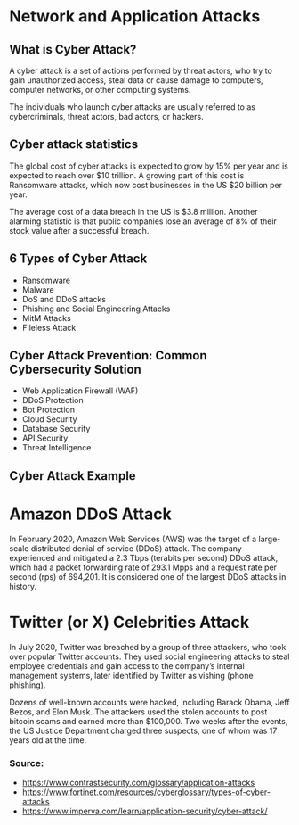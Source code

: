 # Network and Application Attacks

## What is Cyber Attack?

A cyber attack is a set of actions performed by threat actors, who try to gain unauthorized access, steal data or cause damage to computers, computer networks, or other computing systems.

The individuals who launch cyber attacks are usually referred to as cybercriminals, threat actors, bad actors, or hackers. 

## Cyber attack statistics

The global cost of cyber attacks is expected to grow by 15% per year and is expected to reach over $10 trillion. A growing part of this cost is Ransomware attacks, which now cost businesses in the US $20 billion per year.

The average cost of a data breach in the US is $3.8 million. Another alarming statistic is that public companies lose an average of 8% of their stock value after a successful breach.

## 6 Types of Cyber Attack

- Ransomware
- Malware
- DoS and DDoS attacks
- Phishing and Social Engineering Attacks
- MitM Attacks
- Fileless Attack

## Cyber Attack Prevention: Common Cybersecurity Solution

- Web Application Firewall (WAF)
- DDoS Protection
- Bot Protection
- Cloud Security
- Database Security
- API Security
- Threat Intelligence

## Cyber Attack Example

# Amazon DDoS Attack

In February 2020, Amazon Web Services (AWS) was the target of a large-scale distributed denial of service (DDoS) attack. The company experienced and mitigated a 2.3 Tbps (terabits per second) DDoS attack, which had a packet forwarding rate of 293.1 Mpps and a request rate per second (rps) of 694,201. It is considered one of the largest DDoS attacks in history.

# Twitter (or X) Celebrities Attack

In July 2020, Twitter was breached by a group of three attackers, who took over popular Twitter accounts. They used social engineering attacks to steal employee credentials and gain access to the company’s internal management systems, later identified by Twitter as vishing (phone phishing).

Dozens of well-known accounts were hacked, including Barack Obama, Jeff Bezos, and Elon Musk. The attackers used the stolen accounts to post bitcoin scams and earned more than $100,000. Two weeks after the events, the US Justice Department charged three suspects, one of whom was 17 years old at the time.

### Source:
- https://www.contrastsecurity.com/glossary/application-attacks
- https://www.fortinet.com/resources/cyberglossary/types-of-cyber-attacks
- https://www.imperva.com/learn/application-security/cyber-attack/
